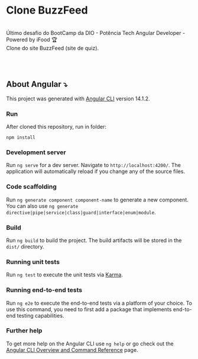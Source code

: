 # Clone BuzzFeed
<br>
 Último desafio do BootCamp da DIO - Potência Tech Angular Developer - Powered by iFood 🏆
 <br>
 Clone do site BuzzFeed (site de quiz).

<br><br>
## About Angular ⤵️

This project was generated with [Angular CLI](https://github.com/angular/angular-cli) version 14.1.2.

### Run 
After cloned this repository, run in folder:

    npm install

### Development server

Run `ng serve` for a dev server. Navigate to `http://localhost:4200/`. The application will automatically reload if you change any of the source files.

### Code scaffolding

Run `ng generate component component-name` to generate a new component. You can also use `ng generate directive|pipe|service|class|guard|interface|enum|module`.

### Build

Run `ng build` to build the project. The build artifacts will be stored in the `dist/` directory.

### Running unit tests

Run `ng test` to execute the unit tests via [Karma](https://karma-runner.github.io).


### Running end-to-end tests

Run `ng e2e` to execute the end-to-end tests via a platform of your choice. To use this command, you need to first add a package that implements end-to-end testing capabilities.

### Further help

To get more help on the Angular CLI use `ng help` or go check out the [Angular CLI Overview and Command Reference](https://angular.io/cli) page.
